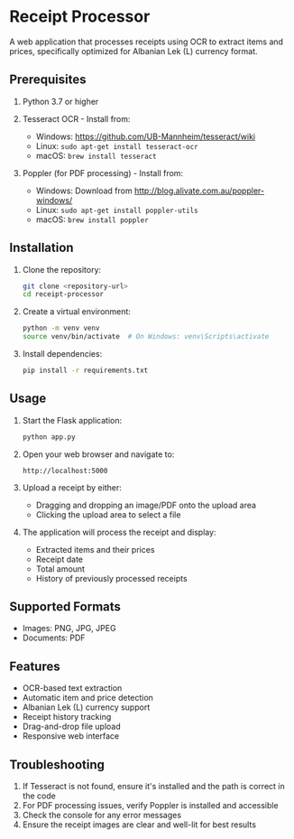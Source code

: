# Receipt Processor

A web application that processes receipts using OCR to extract items and prices, specifically optimized for Albanian Lek (L) currency format.

## Prerequisites

1. Python 3.7 or higher
2. Tesseract OCR - Install from:
   - Windows: https://github.com/UB-Mannheim/tesseract/wiki
   - Linux: `sudo apt-get install tesseract-ocr`
   - macOS: `brew install tesseract`

3. Poppler (for PDF processing) - Install from:
   - Windows: Download from http://blog.alivate.com.au/poppler-windows/
   - Linux: `sudo apt-get install poppler-utils`
   - macOS: `brew install poppler`

## Installation

1. Clone the repository:
   ```bash
   git clone <repository-url>
   cd receipt-processor
   ```

2. Create a virtual environment:
   ```bash
   python -m venv venv
   source venv/bin/activate  # On Windows: venv\Scripts\activate
   ```

3. Install dependencies:
   ```bash
   pip install -r requirements.txt
   ```

## Usage

1. Start the Flask application:
   ```bash
   python app.py
   ```

2. Open your web browser and navigate to:
   ```
   http://localhost:5000
   ```

3. Upload a receipt by either:
   - Dragging and dropping an image/PDF onto the upload area
   - Clicking the upload area to select a file

4. The application will process the receipt and display:
   - Extracted items and their prices
   - Receipt date
   - Total amount
   - History of previously processed receipts

## Supported Formats

- Images: PNG, JPG, JPEG
- Documents: PDF

## Features

- OCR-based text extraction
- Automatic item and price detection
- Albanian Lek (L) currency support
- Receipt history tracking
- Drag-and-drop file upload
- Responsive web interface

## Troubleshooting

1. If Tesseract is not found, ensure it's installed and the path is correct in the code
2. For PDF processing issues, verify Poppler is installed and accessible
3. Check the console for any error messages
4. Ensure the receipt images are clear and well-lit for best results 